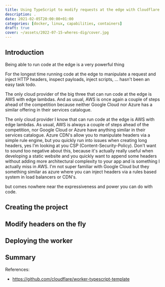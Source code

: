 ```yaml
---
title: Using TypeScript to modify requests at the edge with Cloudflare Workers
description: .
date: 2021-02-05T20:00:00+01:00
categories: [docker, linux, capabilities, containers]
draft: true
cover: ~/assets/2022-07-15-wheres-dig/cover.jpg
---
```


## Introduction

Being able to run code at the edge is a very powerful thing

For the longest time running code at the edge to manipulate a request and inject HTTP headers, inspect payloads, inject scripts, ... hasn't been an easy task todo.

The only cloud provider of the big three that can run code at the edge is AWS with edge lambdas. And as usual, AWS is once again a couple of steps ahead of the competition because neither Google Cloud nor Azure has a similar offering in their services catalogue.

The only cloud provider I know that can run code at the edge is AWS with edge lambdas. As usual, AWS is always a couple of steps ahead of the competition, nor Google Cloud or Azure have anything similar in their services catalogue. Azure CDN's allow you to manipulate headers via a simple rule engine, but you quickly run into issues when creating long headers, yes I'm looking at you CSP (Content-Security-Policy). Don't want to sound too negative about this, because it's actually really useful when developing a static website and you quickly want to append some headers without adding more architectural complexity to your app and is something I actually miss in AWS. I'm not super familiar with Google Cloud but they something similar as azure where you can inject headers via a rules based system in load balancers or CDN's.

but comes nowhere near the expressiveness and power you can do with code.

## Creating the project

## Modify headers on the fly

## Deploying the worker

## Summary

References:

- https://github.com/cloudflare/worker-typescript-template
